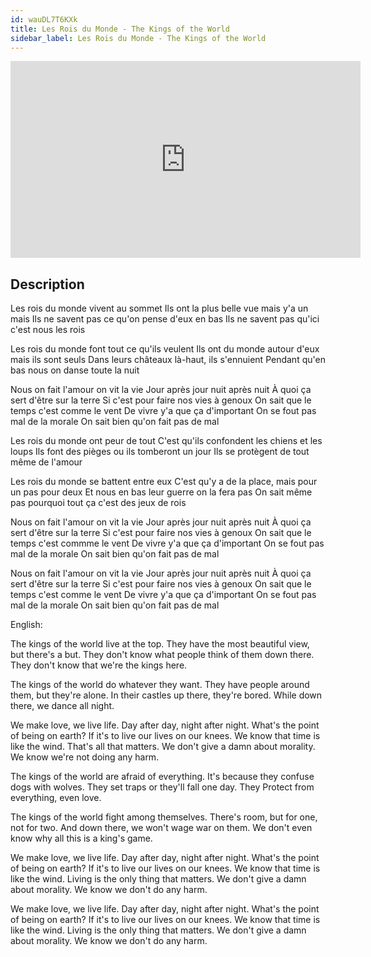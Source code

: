```yaml
---
id: wauDL7T6KXk
title: Les Rois du Monde - The Kings of the World
sidebar_label: Les Rois du Monde - The Kings of the World
---
```


<iframe
  width="560"
  height="315"
  src="https://www.youtube.com/embed/wauDL7T6KXk"
  title="YouTube video player"
  frameborder="0"
  allow="accelerometer; autoplay; clipboard-write; encrypted-media; gyroscope; picture-in-picture; web-share"
  referrerpolicy="strict-origin-when-cross-origin"
  allowfullscreen
></iframe>

## Description

Les rois du monde vivent au sommet
Ils ont la plus belle vue mais y'a un mais
Ils ne savent pas ce qu'on pense d'eux en bas
Ils ne savent pas qu'ici c'est nous les rois

Les rois du monde font tout ce qu'ils veulent
Ils ont du monde autour d'eux mais ils sont seuls
Dans leurs châteaux là-haut, ils s'ennuient
Pendant qu'en bas nous on danse toute la nuit

Nous on fait l'amour on vit la vie
Jour après jour nuit après nuit
À quoi ça sert d'être sur la terre
Si c'est pour faire nos vies à genoux
On sait que le temps c'est comme le vent
De vivre y'a que ça d'important
On se fout pas mal de la morale
On sait bien qu'on fait pas de mal

Les rois du monde ont peur de tout
C'est qu'ils confondent les chiens et les loups
Ils font des pièges ou ils tomberont un jour
Ils se protègent de tout même de l'amour

Les rois du monde se battent entre eux
C'est qu'y a de la place, mais pour un pas pour deux
Et nous en bas leur guerre on la fera pas
On sait même pas pourquoi tout ça c'est des jeux de rois

Nous on fait l'amour on vit la vie
Jour après jour nuit après nuit
À quoi ça sert d'être sur la terre
Si c'est pour faire nos vies à genoux
On sait que le temps c'est commme le vent
De vivre y'a que ça d'important
On se fout pas mal de la morale
On sait bien qu'on fait pas de mal

Nous on fait l'amour on vit la vie
Jour après jour nuit après nuit
À quoi ça sert d'être sur la terre
Si c'est pour faire nos vies à genoux
On sait que le temps c'est comme le vent
De vivre y'a que ça d'important
On se fout pas mal de la morale
On sait bien qu'on fait pas de mal

English:

The kings of the world live at the top.
They have the most beautiful view, but there's a but.
They don't know what people think of them down there.
They don't know that we're the kings here.

The kings of the world do whatever they want.
They have people around them, but they're alone.
In their castles up there, they're bored.
While down there, we dance all night.

We make love, we live life.
Day after day, night after night.
What's the point of being on earth?
If it's to live our lives on our knees.
We know that time is like the wind.
That's all that matters.
We don't give a damn about morality.
We know we're not doing any harm.

The kings of the world are afraid of everything.
It's because they confuse dogs with wolves.
They set traps or they'll fall one day.
They Protect from everything, even love.

The kings of the world fight among themselves.
There's room, but for one, not for two.
And down there, we won't wage war on them.
We don't even know why all this is a king's game.

We make love, we live life.
Day after day, night after night.
What's the point of being on earth?
If it's to live our lives on our knees.
We know that time is like the wind.
Living is the only thing that matters.
We don't give a damn about morality.
We know we don't do any harm.

We make love, we live life.
Day after day, night after night.
What's the point of being on earth?
If it's to live our lives on our knees.
We know that time is like the wind.
Living is the only thing that matters.
We don't give a damn about morality.
We know we don't do any harm.

